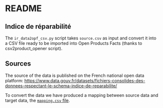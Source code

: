 # README

## Indice de réparabilité

The `ir_data2opf_csv.py` script takes `source.csv` as input and convert it into a CSV file ready to be imported into Open Products Facts (thanks to csv2product_opener script).


## Sources

The source of the data is published on the French national open data platform:
https://www.data.gouv.fr/datasets/fichiers-consolides-des-donnees-respectant-le-schema-indice-de-reparabilite/

To convert the data we have produced a mapping between source data and target data, the [`mapping.csv` file](./mapping.csv).


